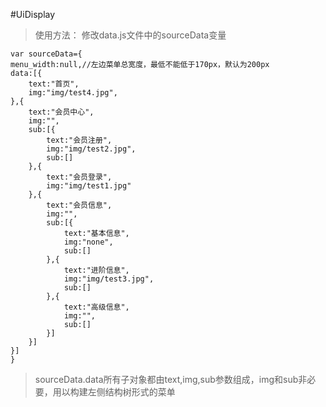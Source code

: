 #UiDisplay


> 使用方法：
> 修改data.js文件中的sourceData变量

    var sourceData={
	menu_width:null,//左边菜单总宽度，最低不能低于170px，默认为200px
	data:[{
		text:"首页",
		img:"img/test4.jpg",
	},{
		text:"会员中心",
		img:"",
		sub:[{
			text:"会员注册",
			img:"img/test2.jpg",
			sub:[]
		},{
			text:"会员登录",
			img:"img/test1.jpg"
		},{
			text:"会员信息",
			img:"",
			sub:[{
				text:"基本信息",
				img:"none",
		        sub:[]
			},{
				text:"进阶信息",
				img:"img/test3.jpg",
		        sub:[]
			},{
				text:"高级信息",
				img:"",
				sub:[]
			}]
		}]
	}]
	}
> sourceData.data所有子对象都由text,img,sub参数组成，img和sub非必要，用以构建左侧结构树形式的菜单
